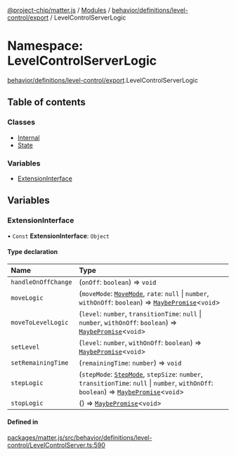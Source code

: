 [@project-chip/matter.js](../README.md) / [Modules](../modules.md) / [behavior/definitions/level-control/export](behavior_definitions_level_control_export.md) / LevelControlServerLogic

# Namespace: LevelControlServerLogic

[behavior/definitions/level-control/export](behavior_definitions_level_control_export.md).LevelControlServerLogic

## Table of contents

### Classes

- [Internal](../classes/behavior_definitions_level_control_export.LevelControlServerLogic.Internal.md)
- [State](../classes/behavior_definitions_level_control_export.LevelControlServerLogic.State.md)

### Variables

- [ExtensionInterface](behavior_definitions_level_control_export.LevelControlServerLogic.md#extensioninterface)

## Variables

### ExtensionInterface

• `Const` **ExtensionInterface**: `Object`

#### Type declaration

| Name | Type |
| :------ | :------ |
| `handleOnOffChange` | (`onOff`: `boolean`) => `void` |
| `moveLogic` | (`moveMode`: [`MoveMode`](../enums/cluster_export.LevelControl.MoveMode.md), `rate`: ``null`` \| `number`, `withOnOff`: `boolean`) => [`MaybePromise`](util_export.md#maybepromise)\<`void`\> |
| `moveToLevelLogic` | (`level`: `number`, `transitionTime`: ``null`` \| `number`, `withOnOff`: `boolean`) => [`MaybePromise`](util_export.md#maybepromise)\<`void`\> |
| `setLevel` | (`level`: `number`, `withOnOff`: `boolean`) => [`MaybePromise`](util_export.md#maybepromise)\<`void`\> |
| `setRemainingTime` | (`remainingTime`: `number`) => `void` |
| `stepLogic` | (`stepMode`: [`StepMode`](../enums/cluster_export.LevelControl.StepMode.md), `stepSize`: `number`, `transitionTime`: ``null`` \| `number`, `withOnOff`: `boolean`) => [`MaybePromise`](util_export.md#maybepromise)\<`void`\> |
| `stopLogic` | () => [`MaybePromise`](util_export.md#maybepromise)\<`void`\> |

#### Defined in

[packages/matter.js/src/behavior/definitions/level-control/LevelControlServer.ts:590](https://github.com/project-chip/matter.js/blob/0c058ae17fdba4c0b89b8b13c309011d51782299/packages/matter.js/src/behavior/definitions/level-control/LevelControlServer.ts#L590)
